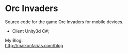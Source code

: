 Orc Invaders
=========

Source code for the game Orc Invaders for mobile devices.
- Client Unity3d C#;

My Blog:<br />
http://maikonfarias.com/blog

